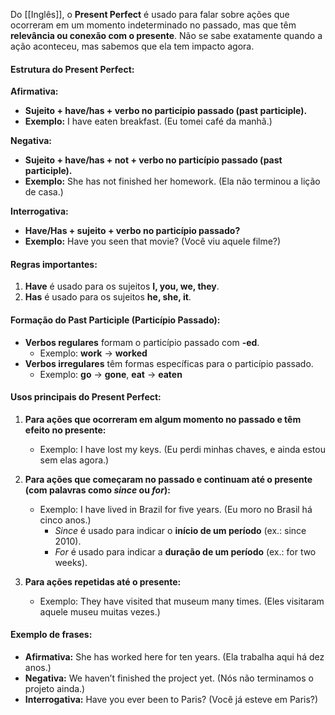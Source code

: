 Do [[Inglês]], o **Present Perfect** é usado para falar sobre ações que ocorreram em um momento indeterminado no passado, mas que têm **relevância ou conexão com o presente**. Não se sabe exatamente quando a ação aconteceu, mas sabemos que ela tem impacto agora.

#### **Estrutura do Present Perfect:**
    
**Afirmativa:**
 
- **Sujeito + have/has + verbo no particípio passado (past participle).**
- **Exemplo:** I have eaten breakfast. (Eu tomei café da manhã.)

**Negativa:**

- **Sujeito + have/has + not + verbo no particípio passado (past participle).**
- **Exemplo:** She has not finished her homework. (Ela não terminou a lição de casa.)

**Interrogativa:**
 
- **Have/Has + sujeito + verbo no particípio passado?**
- **Exemplo:** Have you seen that movie? (Você viu aquele filme?)

#### **Regras importantes:**
 
1. **Have** é usado para os sujeitos **I, you, we, they**.
2. **Has** é usado para os sujeitos **he, she, it**.
 
#### **Formação do Past Participle (Particípio Passado):**

- **Verbos regulares** formam o particípio passado com **-ed**.
    - Exemplo: **work** → **worked**
- **Verbos irregulares** têm formas específicas para o particípio passado.
    - Exemplo: **go** → **gone**, **eat** → **eaten**

#### **Usos principais do Present Perfect:**

1. **Para ações que ocorreram em algum momento no passado e têm efeito no presente:**
    
    - Exemplo: I have lost my keys. (Eu perdi minhas chaves, e ainda estou sem elas agora.)
2. **Para ações que começaram no passado e continuam até o presente (com palavras como _since_ ou _for_):**
    
    - Exemplo: I have lived in Brazil for five years. (Eu moro no Brasil há cinco anos.)
        - _Since_ é usado para indicar o **início de um período** (ex.: since 2010).
        - _For_ é usado para indicar a **duração de um período** (ex.: for two weeks).
3. **Para ações repetidas até o presente:**
    
    - Exemplo: They have visited that museum many times. (Eles visitaram aquele museu muitas vezes.)

#### **Exemplo de frases:**

- **Afirmativa:** She has worked here for ten years. (Ela trabalha aqui há dez anos.)
- **Negativa:** We haven’t finished the project yet. (Nós não terminamos o projeto ainda.)
- **Interrogativa:** Have you ever been to Paris? (Você já esteve em Paris?)